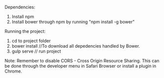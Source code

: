 Dependencies:
1. Install npm
2. Install bower through npm by running "npm install -g bower"

Running the project:
1. cd to project folder
2. bower install //To download all depedencies handled by Bower.
3. gulp serve // run project

Note: Remember to disable CORS - Cross Origin Resource Sharing. This can be done through the developer menu in Safari Browser or install a plugin in Chrome.  
